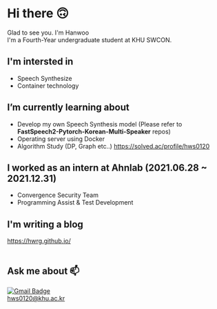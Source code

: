 # Hi there 🙃
Glad to see you. I'm Hanwoo<br>
I'm a Fourth-Year undergraduate student at KHU SWCON.<br>


## I'm intersted in
- Speech Synthesize<br>
- Container technology<br>

## I’m currently learning about
- Develop my own Speech Synthesis model (Please refer to __FastSpeech2-Pytorch-Korean-Multi-Speaker__ repos)<br>
- Operating server using Docker<br>
- Algorithm Study (DP, Graph etc..) https://solved.ac/profile/hws0120

## I worked as an intern at Ahnlab (2021.06.28 ~ 2021.12.31) <br> 
- Convergence Security Team
- Programming Assist & Test Development<br>

## I'm writing a blog
<https://hwrg.github.io/><br><br>

## Ask me about 📫
[![Gmail Badge](https://img.shields.io/badge/-Gmail-d14836?style=flat-square&logo=Gmail&logoColor=white&link=mailto:hws0120@khu.ac.kr)](mailto:hws0120@khu.ac.kr)<br>
hws0120@khu.ac.kr<br>

<!-- [![Anurag's github stats](https://github-readme-stats.vercel.app/api?username=hwRG)](https://github.com/anuraghazra/github-readme-stats) -->
